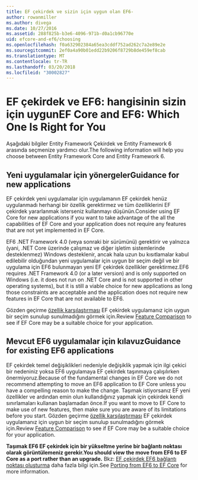 ```yaml
---
title: EF çekirdek ve sizin için uygun olan EF6-
author: rowanmiller
ms.author: divega
ms.date: 10/27/2016
ms.assetid: 288f825b-b3e6-4096-971b-d0a1cb96770e
uid: efcore-and-ef6/choosing
ms.openlocfilehash: f0a632902384a65ea3cddf752ad262c7a2e89e2e
ms.sourcegitcommit: 2ef0a4a90b01edd22b9206f8729b8de459ef8cab
ms.translationtype: MT
ms.contentlocale: tr-TR
ms.lasthandoff: 03/20/2018
ms.locfileid: "30002827"
---
```

# <a name="ef-core-and-ef6-which-one-is-right-for-you"></a><span data-ttu-id="dd6b0-102">EF çekirdek ve EF6: hangisinin sizin için uygun</span><span class="sxs-lookup"><span data-stu-id="dd6b0-102">EF Core and EF6: Which One Is Right for You</span></span>

<span data-ttu-id="dd6b0-103">Aşağıdaki bilgiler Entity Framework Çekirdek ve Entity Framework 6 arasında seçmenize yardımcı olur.</span><span class="sxs-lookup"><span data-stu-id="dd6b0-103">The following information will help you choose between Entity Framework Core and Entity Framework 6.</span></span>

## <a name="guidance-for-new-applications"></a><span data-ttu-id="dd6b0-104">Yeni uygulamalar için yönergeler</span><span class="sxs-lookup"><span data-stu-id="dd6b0-104">Guidance for new applications</span></span>

<span data-ttu-id="dd6b0-105">EF çekirdek yeni uygulamalar için uygulamanın EF çekirdek henüz uygulanmadı herhangi bir özellik gerektirmez ve tüm özelliklerini EF çekirdek yararlanmak isterseniz kullanmayı düşünün.</span><span class="sxs-lookup"><span data-stu-id="dd6b0-105">Consider using EF Core for new applications if you want to take advantage of the all the capabilities of EF Core and your application does not require any features that are not yet implemented in EF Core.</span></span>

<span data-ttu-id="dd6b0-106">EF6 .NET Framework 4.0 (veya sonraki bir sürümünü) gerektirir ve yalnızca (yani, .NET Core üzerinde çalışmaz ve diğer işletim sistemlerinde desteklenmez) Windows desteklenir, ancak hala uzun bu kısıtlamalar kabul edilebilir olduğundan yeni uygulamalar için uygun bir seçim değil ve bir uygulama için EF6 bulunmayan yeni EF çekirdek özellikler gerektirmez.</span><span class="sxs-lookup"><span data-stu-id="dd6b0-106">EF6 requires .NET Framework 4.0 (or a later version) and is only supported on Windows (i.e. it does not run on .NET Core and is not supported in other operating systems), but it is still a viable choice for new applications as long those constraints are acceptable and the application does not require new features in EF Core that are not available to EF6.</span></span>

<span data-ttu-id="dd6b0-107">Gözden geçirme [özellik karşılaştırması](features.md) EF çekirdek uygulamanız için uygun bir seçim sunulup sunulmadığını görmek için.</span><span class="sxs-lookup"><span data-stu-id="dd6b0-107">Review [Feature Comparison](features.md) to see if EF Core may be a suitable choice for your application.</span></span>

## <a name="guidance-for-existing-ef6-applications"></a><span data-ttu-id="dd6b0-108">Mevcut EF6 uygulamalar için kılavuz</span><span class="sxs-lookup"><span data-stu-id="dd6b0-108">Guidance for existing EF6 applications</span></span>

<span data-ttu-id="dd6b0-109">EF çekirdek temel değişiklikleri nedeniyle değişiklik yapmak için ilgi çekici bir nedeniniz yoksa EF6 uygulamaya EF çekirdek taşınmaya çalışılırken önermiyoruz.</span><span class="sxs-lookup"><span data-stu-id="dd6b0-109">Because of the fundamental changes in EF Core we do not recommend attempting to move an EF6 application to EF Core unless you have a compelling reason to make the change.</span></span> <span data-ttu-id="dd6b0-110">Taşımak istiyorsanız EF yeni özellikler ve ardından emin olun kullandığınız yapmak için çekirdek kendi sınırlamaları kullanan başlamadan önce.</span><span class="sxs-lookup"><span data-stu-id="dd6b0-110">If you want to move to EF Core to make use of new features, then make sure you are aware of its limitations before you start.</span></span> <span data-ttu-id="dd6b0-111">Gözden geçirme [özellik karşılaştırması](features.md) EF çekirdek uygulamanız için uygun bir seçim sunulup sunulmadığını görmek için.</span><span class="sxs-lookup"><span data-stu-id="dd6b0-111">Review [Feature Comparison](features.md) to see if EF Core may be a suitable choice for your application.</span></span>

<span data-ttu-id="dd6b0-112">**Taşımak EF6 EF çekirdek için bir yükseltme yerine bir bağlantı noktası olarak görüntülemeniz gerekir.**</span><span class="sxs-lookup"><span data-stu-id="dd6b0-112">**You should view the move from EF6 to EF Core as a port rather than an upgrade.**</span></span> <span data-ttu-id="dd6b0-113">Bkz: [EF çekirdek EF6 bağlantı noktası oluşturma](porting/index.md) daha fazla bilgi için.</span><span class="sxs-lookup"><span data-stu-id="dd6b0-113">See [Porting from EF6 to EF Core](porting/index.md) for more information.</span></span>
